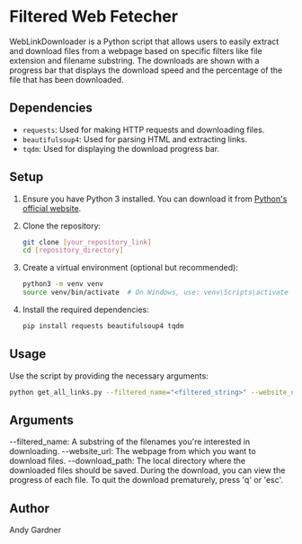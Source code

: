 # Filtered Web Fetecher

WebLinkDownloader is a Python script that allows users to easily extract and download files from a webpage based on specific filters like file extension and filename substring. The downloads are shown with a progress bar that displays the download speed and the percentage of the file that has been downloaded.

## Dependencies

- `requests`: Used for making HTTP requests and downloading files.
- `beautifulsoup4`: Used for parsing HTML and extracting links.
- `tqdm`: Used for displaying the download progress bar.

## Setup

1. Ensure you have Python 3 installed. You can download it from [Python's official website](https://www.python.org/downloads/).

2. Clone the repository:

    ```bash
    git clone [your_repository_link]
    cd [repository_directory]
    ```

3. Create a virtual environment (optional but recommended):

    ```bash
    python3 -m venv venv
    source venv/bin/activate  # On Windows, use: venv\Scripts\activate
    ```

4. Install the required dependencies:

    ```bash
    pip install requests beautifulsoup4 tqdm
    ```

## Usage

Use the script by providing the necessary arguments:

```bash
python get_all_links.py --filtered_name="<filtered_string>" --website_url="<website_url>" --download_path="/path/to/download/folder/"
```

## Arguments

--filtered_name: A substring of the filenames you're interested in downloading.
--website_url: The webpage from which you want to download files.
--download_path: The local directory where the downloaded files should be saved.
During the download, you can view the progress of each file. To quit the download prematurely, press 'q' or 'esc'.

## Author

Andy Gardner
